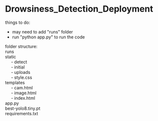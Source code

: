 # Drowsiness_Detection_Deployment

things to do:
- may need to add "runs" folder
- run "python app.py" to run the code

folder structure:  
runs  
static  
  &nbsp;&nbsp;&nbsp;&nbsp; - detect  
  &nbsp;&nbsp;&nbsp;&nbsp; - initial  
  &nbsp;&nbsp;&nbsp;&nbsp; - uploads  
  &nbsp;&nbsp;&nbsp;&nbsp; - style.css    
templates  
  &nbsp;&nbsp;&nbsp;&nbsp; - cam.html  
  &nbsp;&nbsp;&nbsp;&nbsp; - image.html  
  &nbsp;&nbsp;&nbsp;&nbsp; - index.html  
app.py  
best-yolo8.tiny.pt  
requirements.txt  

